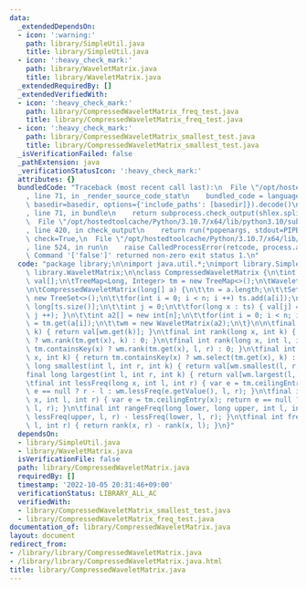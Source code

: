 ```yaml
---
data:
  _extendedDependsOn:
  - icon: ':warning:'
    path: library/SimpleUtil.java
    title: library/SimpleUtil.java
  - icon: ':heavy_check_mark:'
    path: library/WaveletMatrix.java
    title: library/WaveletMatrix.java
  _extendedRequiredBy: []
  _extendedVerifiedWith:
  - icon: ':heavy_check_mark:'
    path: library/CompressedWaveletMatrix_freq_test.java
    title: library/CompressedWaveletMatrix_freq_test.java
  - icon: ':heavy_check_mark:'
    path: library/CompressedWaveletMatrix_smallest_test.java
    title: library/CompressedWaveletMatrix_smallest_test.java
  _isVerificationFailed: false
  _pathExtension: java
  _verificationStatusIcon: ':heavy_check_mark:'
  attributes: {}
  bundledCode: "Traceback (most recent call last):\n  File \"/opt/hostedtoolcache/Python/3.10.7/x64/lib/python3.10/site-packages/onlinejudge_verify/documentation/build.py\"\
    , line 71, in _render_source_code_stat\n    bundled_code = language.bundle(stat.path,\
    \ basedir=basedir, options={'include_paths': [basedir]}).decode()\n  File \"/opt/hostedtoolcache/Python/3.10.7/x64/lib/python3.10/site-packages/onlinejudge_verify/languages/user_defined.py\"\
    , line 71, in bundle\n    return subprocess.check_output(shlex.split(command))\n\
    \  File \"/opt/hostedtoolcache/Python/3.10.7/x64/lib/python3.10/subprocess.py\"\
    , line 420, in check_output\n    return run(*popenargs, stdout=PIPE, timeout=timeout,\
    \ check=True,\n  File \"/opt/hostedtoolcache/Python/3.10.7/x64/lib/python3.10/subprocess.py\"\
    , line 524, in run\n    raise CalledProcessError(retcode, process.args,\nsubprocess.CalledProcessError:\
    \ Command '['false']' returned non-zero exit status 1.\n"
  code: "package library;\n\nimport java.util.*;\nimport library.SimpleUtil;\nimport\
    \ library.WaveletMatrix;\n\nclass CompressedWaveletMatrix {\n\tint n;\n\tlong\
    \ val[];\n\tTreeMap<Long, Integer> tm = new TreeMap<>();\n\tWaveletMatrix wm;\n\
    \n\tCompressedWaveletMatrix(long[] a) {\n\t\tn = a.length;\n\t\tSet<Long> ts =\
    \ new TreeSet<>();\n\t\tfor(int i = 0; i < n; i ++) ts.add(a[i]);\n\t\tval = new\
    \ long[ts.size()];\n\t\tint j = 0;\n\t\tfor(long x : ts) { val[j] = x; tm.put(x,\
    \ j ++); }\n\t\tint a2[] = new int[n];\n\t\tfor(int i = 0; i < n; i ++) a2[i]\
    \ = tm.get(a[i]);\n\t\twm = new WaveletMatrix(a2);\n\t}\n\n\tfinal long get(int\
    \ k) { return val[wm.get(k)]; }\n\tfinal int rank(long x, int k) { return tm.containsKey(x)\
    \ ? wm.rank(tm.get(x), k) : 0; }\n\tfinal int rank(long x, int l, int r) { return\
    \ tm.containsKey(x) ? wm.rank(tm.get(x), l, r) : 0; }\n\tfinal int select(long\
    \ x, int k) { return tm.containsKey(x) ? wm.select(tm.get(x), k) : n; }\n\tfinal\
    \ long smallest(int l, int r, int k) { return val[wm.smallest(l, r, k)]; }\n\t\
    final long largest(int l, int r, int k) { return val[wm.largest(l, r, k)]; }\n\
    \tfinal int lessFreq(long x, int l, int r) { var e = tm.ceilingEntry(x); return\
    \ e == null ? r - l : wm.lessFreq(e.getValue(), l, r); }\n\tfinal int greaterFreq(long\
    \ x, int l, int r) { var e = tm.ceilingEntry(x); return e == null ? 0 : wm.greaterFreq(e.getValue(),\
    \ l, r); }\n\tfinal int rangeFreq(long lower, long upper, int l, int r) { return\
    \ lessFreq(upper, l, r) - lessFreq(lower, l, r); }\n\tfinal int freq(int x, int\
    \ l, int r) { return rank(x, r) - rank(x, l); }\n}"
  dependsOn:
  - library/SimpleUtil.java
  - library/WaveletMatrix.java
  isVerificationFile: false
  path: library/CompressedWaveletMatrix.java
  requiredBy: []
  timestamp: '2022-10-05 20:31:46+09:00'
  verificationStatus: LIBRARY_ALL_AC
  verifiedWith:
  - library/CompressedWaveletMatrix_smallest_test.java
  - library/CompressedWaveletMatrix_freq_test.java
documentation_of: library/CompressedWaveletMatrix.java
layout: document
redirect_from:
- /library/library/CompressedWaveletMatrix.java
- /library/library/CompressedWaveletMatrix.java.html
title: library/CompressedWaveletMatrix.java
---
```

